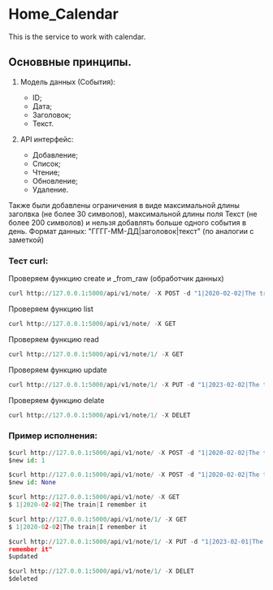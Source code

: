 # Home_Calendar
This is the service to work with calendar.

## Основвные принципы.
1. Модель данных (События):
    - ID;
    - Дата;
    - Заголовок; 
    - Текст.


2. API интерфейс:
    - Добавление;
    - Список;
    - Чтение; 
    - Обновление;
    - Удаление.
   
Также были добавлены ограничения в виде максимальной длины заголвка (не более 30 символов), максимальной длины поля Текст (не более 200 символов) и нельзя добавлять больше одного события в день. Формат данных: "ГГГГ-ММ-ДД|заголовок|текст" (по аналогии с заметкой)


### Тест curl:
Проверяем функцию create и _from_raw (обработчик данных)
```python
curl http://127.0.0.1:5000/api/v1/note/ -X POST -d "1|2020-02-02|The train|I remember it"
```
Проверяем функцию list
```python
curl http://127.0.0.1:5000/api/v1/note/ -X GET 
```
Проверяем функцию read
```python
curl http://127.0.0.1:5000/api/v1/note/1/ -X GET 
```
Проверяем функцию update
```python
curl http://127.0.0.1:5000/api/v1/note/1/ -X PUT -d "1|2023-02-02|The train|I remember it" 
```
Проверяем функцию delate
```python
curl http://127.0.0.1:5000/api/v1/note/1/ -X DELET 
```
### Пример исполнения:
```python
$curl http://127.0.0.1:5000/api/v1/note/ -X POST -d "1|2020-02-02|The train|I remember it"
$new id: 1

$curl http://127.0.0.1:5000/api/v1/note/ -X POST -d "1|2020-02-02|The train|I remember it"
$new id: None

$curl http://127.0.0.1:5000/api/v1/note/ -X GET
$ 1|2020-02-02|The train|I remember it

$curl http://127.0.0.1:5000/api/v1/note/1/ -X GET
$ 1|2020-02-02|The train|I remember it

$curl http://127.0.0.1:5000/api/v1/note/1/ -X PUT -d "1|2023-02-01|The train|I 
remember it" 
$updated

$curl http://127.0.0.1:5000/api/v1/note/1/ -X DELET
$deleted


```